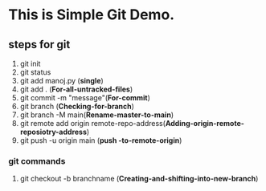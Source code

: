 # This is Simple Git Demo.

## steps for git
1. git init
2. git status
3. git add manoj.py (**single**)
4. git add . (**For-all-untracked-files**)
6. git commit -m "message"(**For-commit**)
5. git branch (**Checking-for-branch**)
6. git branch -M main(**Rename-master-to-main**)
7. git remote add origin remote-repo-address(**Adding-origin-remote-reposiotry-address**)
8. git push -u origin main (**push -to-remote-origin**)

### git commands
1. git checkout -b branchname (**Creating-and-shifting-into-new-branch**)

